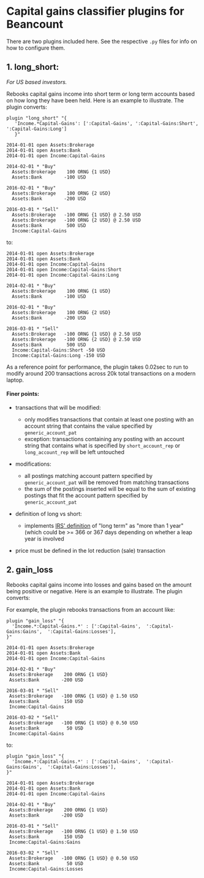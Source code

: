 # Capital gains classifier plugins for Beancount

There are two plugins included here. See the respective `.py` files for info on how to
configure them.

## 1. long_short:
_For US based investors._

Rebooks capital gains income into short term or long term accounts based on how long
they have been held. Here is an example to illustrate. The plugin converts:

```
plugin "long_short" "{
   'Income.*Capital-Gains': [':Capital-Gains', ':Capital-Gains:Short', ':Capital-Gains:Long']
   }"
        
2014-01-01 open Assets:Brokerage
2014-01-01 open Assets:Bank
2014-01-01 open Income:Capital-Gains

2014-02-01 * "Buy"
  Assets:Brokerage    100 ORNG {1 USD}
  Assets:Bank        -100 USD

2016-02-01 * "Buy"
  Assets:Brokerage    100 ORNG {2 USD}
  Assets:Bank        -200 USD

2016-03-01 * "Sell"
  Assets:Brokerage   -100 ORNG {1 USD} @ 2.50 USD
  Assets:Brokerage   -100 ORNG {2 USD} @ 2.50 USD
  Assets:Bank         500 USD
  Income:Capital-Gains
```

to:
```
2014-01-01 open Assets:Brokerage
2014-01-01 open Assets:Bank
2014-01-01 open Income:Capital-Gains
2014-01-01 open Income:Capital-Gains:Short
2014-01-01 open Income:Capital-Gains:Long

2014-02-01 * "Buy"
  Assets:Brokerage    100 ORNG {1 USD}
  Assets:Bank        -100 USD

2016-02-01 * "Buy"
  Assets:Brokerage    100 ORNG {2 USD}
  Assets:Bank        -200 USD

2016-03-01 * "Sell"
  Assets:Brokerage   -100 ORNG {1 USD} @ 2.50 USD
  Assets:Brokerage   -100 ORNG {2 USD} @ 2.50 USD
  Assets:Bank         500 USD
  Income:Capital-Gains:Short -50 USD
  Income:Capital-Gains:Long -150 USD
```

As a reference point for performance, the plugin takes 0.02sec to run to modify around
200 transactions across 20k total transactions on a modern laptop.
   
#### Finer points:
- transactions that will be modified:
  - only modifies transactions that contain at least one posting with an account string
    that contains the value specified by `generic_account_pat`
  - exception: transactions containing any posting with an account string that contains
    what is specified by `short_account_rep` or `long_account_rep` will be left
    untouched

- modifications:
  - all postings matching account pattern specified by `generic_account_pat` will be
    removed from matching transactions
  - the sum of the postings inserted will be equal to the sum of existing postings that
    fit the account pattern specified by `generic_account_pat`

- definition of long vs short:
  - implements [IRS' definition](https://www.irs.gov/publications/p550#en_US_publink100010540)
    of "long term" as "more than 1 year" (which could be >= 366 or 367 days depending on
    whether a leap year is involved

- price must be defined in the lot reduction (sale) transaction


## 2. gain_loss

Rebooks capital gains income into losses and gains based on the amount being positive or
negative. Here is an example to illustrate. The plugin converts:

For example, the plugin rebooks transactions from an account like:
```
plugin "gain_loss" "{
  'Income.*:Capital-Gains.*' : [':Capital-Gains',  ':Capital-Gains:Gains',  ':Capital-Gains:Losses'],
}"

2014-01-01 open Assets:Brokerage
2014-01-01 open Assets:Bank
2014-01-01 open Income:Capital-Gains

2014-02-01 * "Buy"
 Assets:Brokerage    200 ORNG {1 USD}
 Assets:Bank        -200 USD

2016-03-01 * "Sell"
 Assets:Brokerage   -100 ORNG {1 USD} @ 1.50 USD
 Assets:Bank         150 USD
 Income:Capital-Gains

2016-03-02 * "Sell"
 Assets:Brokerage   -100 ORNG {1 USD} @ 0.50 USD
 Assets:Bank          50 USD
 Income:Capital-Gains
```

to:

```
plugin "gain_loss" "{
  'Income.*:Capital-Gains.*' : [':Capital-Gains',  ':Capital-Gains:Gains',  ':Capital-Gains:Losses'],
}"

2014-01-01 open Assets:Brokerage
2014-01-01 open Assets:Bank
2014-01-01 open Income:Capital-Gains

2014-02-01 * "Buy"
 Assets:Brokerage    200 ORNG {1 USD}
 Assets:Bank        -200 USD

2016-03-01 * "Sell"
 Assets:Brokerage   -100 ORNG {1 USD} @ 1.50 USD
 Assets:Bank         150 USD
 Income:Capital-Gains:Gains

2016-03-02 * "Sell"
 Assets:Brokerage   -100 ORNG {1 USD} @ 0.50 USD
 Assets:Bank          50 USD
 Income:Capital-Gains:Losses
```
